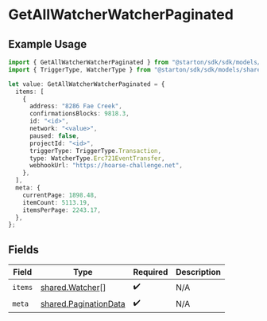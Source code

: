# GetAllWatcherWatcherPaginated

## Example Usage

```typescript
import { GetAllWatcherWatcherPaginated } from "@starton/sdk/sdk/models/operations";
import { TriggerType, WatcherType } from "@starton/sdk/sdk/models/shared";

let value: GetAllWatcherWatcherPaginated = {
  items: [
    {
      address: "8286 Fae Creek",
      confirmationsBlocks: 9818.3,
      id: "<id>",
      network: "<value>",
      paused: false,
      projectId: "<id>",
      triggerType: TriggerType.Transaction,
      type: WatcherType.Erc721EventTransfer,
      webhookUrl: "https://hoarse-challenge.net",
    },
  ],
  meta: {
    currentPage: 1898.48,
    itemCount: 5113.19,
    itemsPerPage: 2243.17,
  },
};
```

## Fields

| Field                                                                 | Type                                                                  | Required                                                              | Description                                                           |
| --------------------------------------------------------------------- | --------------------------------------------------------------------- | --------------------------------------------------------------------- | --------------------------------------------------------------------- |
| `items`                                                               | [shared.Watcher](../../../sdk/models/shared/watcher.md)[]             | :heavy_check_mark:                                                    | N/A                                                                   |
| `meta`                                                                | [shared.PaginationData](../../../sdk/models/shared/paginationdata.md) | :heavy_check_mark:                                                    | N/A                                                                   |